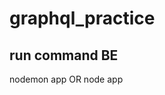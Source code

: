 # graphql_practice
run command BE
------------------------------------------------------------
nodemon app OR node app
